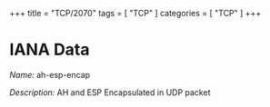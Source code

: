 +++
title = "TCP/2070"
tags = [ "TCP" ]
categories = [ "TCP" ]
+++

# IANA Data

_Name:_ ah-esp-encap

_Description:_ AH and ESP Encapsulated in UDP packet


